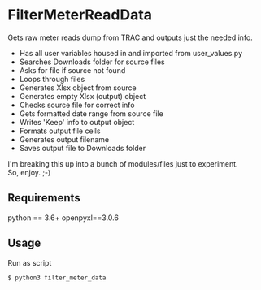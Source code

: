 # FilterMeterReadData

 Gets raw meter reads dump from TRAC and outputs just the needed info.

* Has all user variables housed in and imported from user_values.py
* Searches Downloads folder for source files
* Asks for file if source not found
* Loops through files
* Generates Xlsx object from source
* Generates empty Xlsx (output) object
* Checks source file for correct info
* Gets formatted date range from source file
* Writes 'Keep' info to output object
* Formats output file cells
* Generates output filename
* Saves output file to Downloads folder

I'm breaking this up into a bunch of modules/files just to experiment.  
So, enjoy. ;-)

## Requirements

python == 3.6+
openpyxl==3.0.6


## Usage

Run as script

```bash
$ python3 filter_meter_data
```
